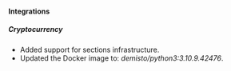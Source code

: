 
#### Integrations
##### Cryptocurrency
- Added support for sections infrastructure.
- Updated the Docker image to: *demisto/python3:3.10.9.42476*.
